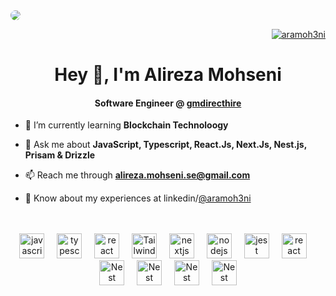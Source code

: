 
<div>
<img src="https://media.licdn.com/dms/image/v2/D4D16AQEepcIqPP13eQ/profile-displaybackgroundimage-shrink_350_1400/profile-displaybackgroundimage-shrink_350_1400/0/1690212073963?e=1742428800&v=beta&t=0kBlDu9FxHgMuHCuIp8lOjlAle353KbDqbXoEPwEnjI" style="border-radius: 15px" />
</div>



<p align="right">
  <a href="https://twitter.com/aramoh3ni" target="blank">
    <img src="https://img.shields.io/twitter/follow/aramoh3ni?logo=twitter&style=for-the-badge" alt="aramoh3ni" />
  </a> 
</p>


<h1 align="center">Hey 👋, I'm Alireza Mohseni</h1>
<h4 align="center">Software Engineer @
<a href="https://gmdirecthire.co.uk/" target="blank">gmdirecthire</a>
</h4>


- 🌱 I’m currently learning **Blockchain Technoloogy**

- 💬 Ask me about **JavaScript, Typescript, React.Js, Next.Js, Nest.js, Prisam & Drizzle**

- 📫 Reach me through **alireza.mohseni.se@gmail.com**

- 📄 Know about my experiences at linkedin/[@aramoh3ni](https://www.linkedin.com/in/aramoh3ni/)

<br />
<br />

<div align="center">
  <img src="https://cdn.jsdelivr.net/gh/devicons/devicon/icons/javascript/javascript-original.svg" height="40" alt="javascript logo"  />
  <img width="12" />
  <img src="https://cdn.jsdelivr.net/gh/devicons/devicon/icons/typescript/typescript-original.svg" height="40" alt="typescript logo"  />
  <img width="12" />
  <img src="https://cdn.jsdelivr.net/gh/devicons/devicon/icons/react/react-original.svg" height="40" alt="react logo"  />
  <img width="12" />
  <img src="https://bourhaouta.gallerycdn.vsassets.io/extensions/bourhaouta/tailwindshades/0.0.5/1592520164095/Microsoft.VisualStudio.Services.Icons.Default" height="40" alt="Tailwind css logo"  />
  <img width="12" />
  <img src="https://cdn.jsdelivr.net/gh/devicons/devicon/icons/nextjs/nextjs-original.svg" height="40" alt="nextjs logo"  />
  <img width="12" />
  <img src="https://cdn.jsdelivr.net/gh/devicons/devicon/icons/nodejs/nodejs-original.svg" height="40" alt="nodejs logo"  />
  <img width="12" />
  <img src="https://cdn.jsdelivr.net/gh/devicons/devicon/icons/jest/jest-plain.svg" height="40" alt="jest logo"  />
  <img width="12" />
  <img src="https://img.stackshare.io/service/25599/default_c6db7125f2c663e452ba211df91b2ced3bb7f0ff.png" height="40" alt="react query logo"  />
  <img width="12" />
  <img src="https://upload.wikimedia.org/wikipedia/commons/a/a8/NestJS.svg"  height="40" alt="Nest technology"  />
  <img width="12" />
  <img src="https://i.pinimg.com/originals/39/b2/e4/39b2e4ad77c23a2c11e5950a7dfa2aec.png"  height="40" alt="Nest technology"  />
  <img width="12" />
  <img src="https://images.opencollective.com/drizzle-orm/9405e48/logo/256.png"  height="40" alt="Nest technology"  />
  <img width="12" />
  <img src="https://upload.wikimedia.org/wikipedia/commons/a/ad/Logo_PostgreSQL.png"  height="40" alt="Nest technology"  />
</div>

